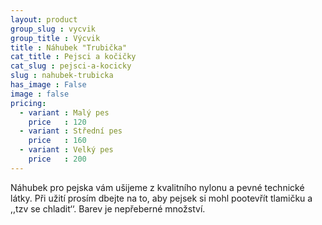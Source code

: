 ```yaml
---
layout: product
group_slug : vycvik
group_title : Výcvik
title : Náhubek "Trubička"
cat_title : Pejsci a kočičky
cat_slug : pejsci-a-kocicky
slug : nahubek-trubicka
has_image : False
image : false
pricing:
  - variant : Malý pes
    price   : 120
  - variant : Střední pes
    price   : 160
  - variant : Velký pes
    price   : 200
---
```


Náhubek pro pejska vám ušijeme z kvalitního nylonu a pevné technické látky. Při užití prosím dbejte na to, aby pejsek si mohl pootevřít tlamičku a ,,tzv se chladit‘‘. Barev je nepřeberné množství.

